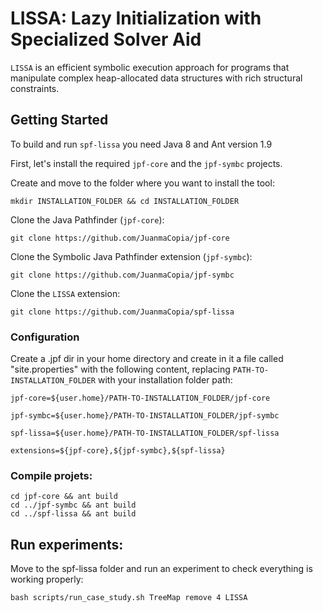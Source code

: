 # LISSA: Lazy Initialization with Specialized Solver Aid

`LISSA` is an efficient symbolic execution approach for programs that manipulate complex heap-allocated data structures with rich structural constraints.

## Getting Started

To build and run `spf-lissa` you need Java 8 and Ant version 1.9

First, let's install the required `jpf-core` and the `jpf-symbc` projects.

Create and move to the folder where you want to install the tool:
```
mkdir INSTALLATION_FOLDER && cd INSTALLATION_FOLDER
```

Clone the Java Pathfinder (`jpf-core`):
```
git clone https://github.com/JuanmaCopia/jpf-core
```

Clone the Symbolic Java Pathfinder extension (`jpf-symbc`):
```
git clone https://github.com/JuanmaCopia/jpf-symbc
```

Clone the `LISSA` extension:
```
git clone https://github.com/JuanmaCopia/spf-lissa
```

### Configuration

Create a .jpf dir in your home directory and create in it a file called "site.properties" with the following content, replacing `PATH-TO-INSTALLATION_FOLDER` with your installation folder path:
```
jpf-core=${user.home}/PATH-TO-INSTALLATION_FOLDER/jpf-core

jpf-symbc=${user.home}/PATH-TO-INSTALLATION_FOLDER/jpf-symbc

spf-lissa=${user.home}/PATH-TO-INSTALLATION_FOLDER/spf-lissa

extensions=${jpf-core},${jpf-symbc},${spf-lissa}
```

### Compile projets:

```
cd jpf-core && ant build
cd ../jpf-symbc && ant build
cd ../spf-lissa && ant build
```

## Run experiments:

Move to the spf-lissa folder and run an experiment to check everything is working properly:
```
bash scripts/run_case_study.sh TreeMap remove 4 LISSA
```